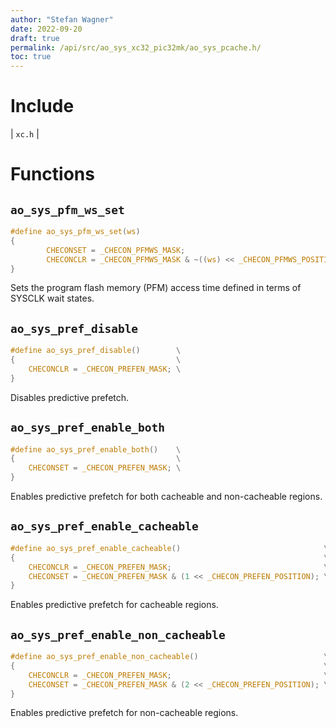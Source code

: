 ```yaml
---
author: "Stefan Wagner"
date: 2022-09-20
draft: true
permalink: /api/src/ao_sys_xc32_pic32mk/ao_sys_pcache.h/
toc: true
---
```


# Include

| `xc.h` |

# Functions

## `ao_sys_pfm_ws_set`

```c
#define ao_sys_pfm_ws_set(ws)                                               \
{                                                                           \
        CHECONSET = _CHECON_PFMWS_MASK;                                     \
        CHECONCLR = _CHECON_PFMWS_MASK & ~((ws) << _CHECON_PFMWS_POSITION); \
}
```

Sets the program flash memory (PFM) access time defined in terms of SYSCLK wait states.

## `ao_sys_pref_disable`

```c
#define ao_sys_pref_disable()        \
{                                    \
    CHECONCLR = _CHECON_PREFEN_MASK; \
}
```

Disables predictive prefetch.

## `ao_sys_pref_enable_both`

```c
#define ao_sys_pref_enable_both()    \
{                                    \
    CHECONSET = _CHECON_PREFEN_MASK; \
}
```

Enables predictive prefetch for both cacheable and non-cacheable regions.

## `ao_sys_pref_enable_cacheable`

```c
#define ao_sys_pref_enable_cacheable()                                \
{                                                                     \
    CHECONCLR = _CHECON_PREFEN_MASK;                                  \
    CHECONSET = _CHECON_PREFEN_MASK & (1 << _CHECON_PREFEN_POSITION); \
}
```

Enables predictive prefetch for cacheable regions.

## `ao_sys_pref_enable_non_cacheable`

```c
#define ao_sys_pref_enable_non_cacheable()                            \
{                                                                     \
    CHECONCLR = _CHECON_PREFEN_MASK;                                  \
    CHECONSET = _CHECON_PREFEN_MASK & (2 << _CHECON_PREFEN_POSITION); \
}
```

Enables predictive prefetch for non-cacheable regions.
